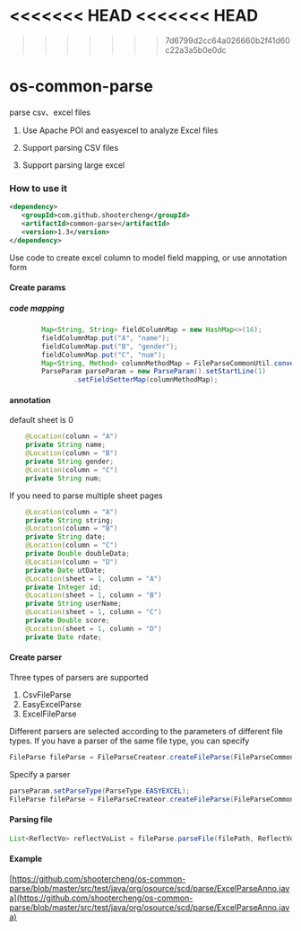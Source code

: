 <<<<<<< HEAD
<<<<<<< HEAD
=======
>>>>>>> 7d6799d2cc64a026660b2f41d60c22a3a5b0e0dc
# os-common-parse
parse csv、excel files 

1. Use Apache POI and easyexcel to analyze Excel files

2. Support parsing CSV files

3. Support parsing large excel 

### How to use it
```xml
<dependency>
   <groupId>com.github.shootercheng</groupId>
   <artifactId>common-parse</artifactId>
   <version>1.3</version>
</dependency>
```



Use code to create excel column to model field mapping, or use annotation form

#### Create params
##### code mapping
```java
        Map<String, String> fieldColumnMap = new HashMap<>(16);
        fieldColumnMap.put("A", "name");
        fieldColumnMap.put("B", "gender");
        fieldColumnMap.put("C", "num");
        Map<String, Method> columnMethodMap = FileParseCommonUtil.convertToColumnMethodMap(UserInfo.class, fieldColumnMap);
        ParseParam parseParam = new ParseParam().setStartLine(1)
                .setFieldSetterMap(columnMethodMap);
```
#### annotation
default sheet is 0
```java
    @Location(column = "A")
    private String name;
    @Location(column = "B")
    private String gender;
    @Location(column = "C")
    private String num;
```

If you need to parse multiple sheet pages
```java
    @Location(column = "A")
    private String string;
    @Location(column = "B")
    private String date;
    @Location(column = "C")
    private Double doubleData;
    @Location(column = "D")
    private Date utDate;
    @Location(sheet = 1, column = "A")
    private Integer id;
    @Location(sheet = 1, column = "B")
    private String userName;
    @Location(sheet = 1, column = "C")
    private Double score;
    @Location(sheet = 1, column = "D")
    private Date rdate;
```

#### Create parser

Three types of parsers are supported 

1. CsvFileParse
2. EasyExcelParse
3. ExcelFileParse

Different parsers are selected according to the parameters of different file types. If you have a parser of the same file type, you can specify

```java
FileParse fileParse = FileParseCreateor.createFileParse(FileParseCommonUtil.findParserType(filePath, parseParam));
```

Specify a parser

```java
parseParam.setParseType(ParseType.EASYEXCEL);
FileParse fileParse = FileParseCreateor.createFileParse(FileParseCommonUtil.findParserType(filePath, parseParam));
```

#### Parsing file
```java
List<ReflectVo> reflectVoList = fileParse.parseFile(filePath, ReflectVo.class, parseParam);
```

#### Example

[https://github.com/shootercheng/os-common-parse/blob/master/src/test/java/org/osource/scd/parse/ExcelParseAnno.java](https://github.com/shootercheng/os-common-parse/blob/master/src/test/java/org/osource/scd/parse/ExcelParseAnno.java)
